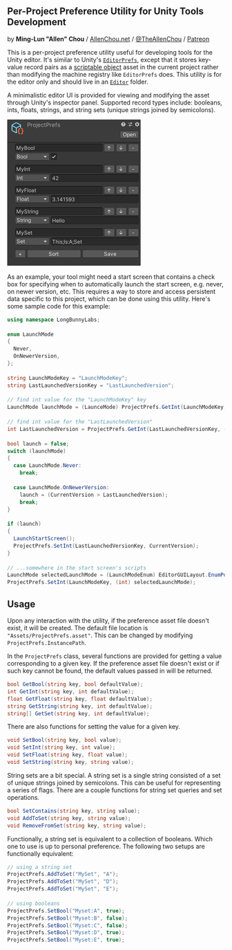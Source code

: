 ## Per-Project Preference Utility for Unity Tools Development
by **Ming-Lun "Allen" Chou** / [AllenChou.net](http://AllenChou.net) / [@TheAllenChou](http://twitter.com/TheAllenChou) / [Patreon](https://www.patreon.com/TheAllenChou)

This is a per-project preference utility useful for developing tools for the Unity editor. It's similar to Unity's [`EditorPrefs`](https://docs.unity3d.com/ScriptReference/EditorPrefs.html), except that it stores key-value record pairs as a [scriptable object](https://docs.unity3d.com/ScriptReference/ScriptableObject.html) asset in the current project rather than modifying the machine registry like `EditorPrefs` does. This utility is for the editor only and should live in an [`Editor`](https://docs.unity3d.com/Manual/SpecialFolders.html) folder.

A minimalistic editor UI is provided for viewing and modifying the asset through Unity's inspector panel. Supported record types include: booleans, ints, floats, strings, and string sets (unique strings joined by semicolons).

![turbulent-rainbow-cubes](/img/project-prefs.png)

As an example, your tool might need a start screen that contains a check box for specifying when to automatically launch the start screen, e.g. never, on newer version, etc. This requires a way to store and access persistent data specific to this project, which can be done using this utility. Here's some sample code for this example:

```cs
using namespace LongBunnyLabs;

enum LaunchMode
{
  Never, 
  OnNewerVersion, 
};

string LaunchModeKey = "LaunchModeKey";
string LastLaunchedVersionKey = "LastLaunchedVersion";

// find int value for the "LaunchModeKey" key
LaunchMode launchMode = (LaunceMode) ProjectPrefs.GetInt(LaunchModeKey, (int) LaunchMode.OnNewerVersion);

// find int value for the "LastLaunchedVersion"
int LastLaunchedVersion = ProjectPrefs.GetInt(LastLaunchedVersionKey, -1);

bool launch = false;
switch (launchMode)
{
  case LaunchMode.Never:
    break;
    
  case LaunchMode.OnNewerVersion:
    launch = (CurrentVersion > LastLaunchedVersion);
    break;
}

if (launch)
{
  LaunchStartScreen();
  ProjectPrefs.SetInt(LastLaunchedVersionKey, CurrentVersion);
}

// ...somewhere in the start screen's scripts
LaunchMode selectedLaunchMode = (LaunchModeEnum) EditorGUILayout.EnumPopup(currentLaunchMode);
ProjectPrefs.SetInt(LaunchModeKey, (int) selectedLaunchMode);
```


## Usage

Upon any interaction with the utility, if the preference asset file doesn't exist, it will be created. The default file location is `"Assets/ProjectPrefs.asset"`. This can be changed by modifying `ProjectPrefs.InstancePath`.

In the `ProjectPrefs` class, several functions are provided for getting a value corresponding to a given key. If the preference asset file doesn't exist or if such key cannot be found, the default values passed in will be returned.

```cs
bool GetBool(string key, bool defaultValue);
int GetInt(string key, int defaultValue);
float GetFloat(string key, float defaultValue);
string GetString(string key, int defaultValue);
string[] GetSet(string key, int defaultValue);
```

There are also functions for setting the value for a given key.

```cs
void SetBool(string key, bool value);
void SetInt(string key, int value);
void SetFloat(string key, float value);
void SetString(string key, string value);
```

String sets are a bit special. A string set is a single string consisted of a set of unique strings joined by semicolons. This can be useful for representing a series of flags. There are a couple functions for string set queries and set operations.

```cs
bool SetContains(string key, string value);
void AddToSet(string key, string value);
void RemoveFromSet(string key, string value);
```

Functionally, a string set is equivalent to a collection of booleans. Which one to use is up to personal preference. The following two setups are functionally equivalent:

```cs
// using a string set
ProjectPrefs.AddToSet("MySet", "A");
ProjectPrefs.AddToSet("MySet", "D");
ProjectPrefs.AddToSet("MySet", "E");

// using booleans
ProjectPrefs.SetBool("Myset:A", true);
ProjectPrefs.SetBool("Myset:B", false);
ProjectPrefs.SetBool("Myset:C", false);
ProjectPrefs.SetBool("Myset:D", true);
ProjectPrefs.SetBool("Myset:E", true);
```
